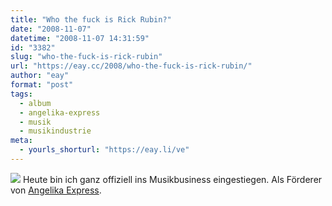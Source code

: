 ```yaml
---
title: "Who the fuck is Rick Rubin?"
date: "2008-11-07"
datetime: "2008-11-07 14:31:59"
id: "3382"
slug: "who-the-fuck-is-rick-rubin"
url: "https://eay.cc/2008/who-the-fuck-is-rick-rubin/"
author: "eay"
format: "post"
tags:
  - album
  - angelika-express
  - musik
  - musikindustrie
meta:
  - yourls_shorturl: "https://eay.li/ve"
---
```


![](/uploads/2008/angelikaexpressvertrag.jpg) Heute bin ich ganz offiziell ins Musikbusiness eingestiegen. Als Förderer von [Angelika Express](http://angelika-express.de/).
